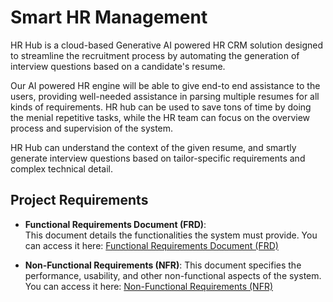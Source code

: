 # Smart HR Management

HR Hub is a cloud-based Generative AI powered HR CRM solution designed
to streamline the recruitment process by automating the generation of
interview questions based on a candidate\'s resume. 

Our AI powered HR engine will be able to give end-to end assistance to the users,
providing well-needed assistance in parsing multiple resumes for all
kinds of requirements. HR hub can be used to save tons of time by doing
the menial repetitive tasks, while the HR team can focus on the overview
process and supervision of the system. 

HR Hub can understand the context of the given resume, and smartly generate interview questions based on
tailor-specific requirements and complex technical detail.

## Project Requirements

* **Functional Requirements Document (FRD)**:  
  This document details the functionalities the system must provide. You can access it here: [Functional Requirements Document (FRD)](frd.md)

* **Non-Functional Requirements (NFR)**: 
  This document specifies the performance, usability, and other non-functional aspects of the system. You can access it here: [Non-Functional Requirements (NFR)](nfr.md)